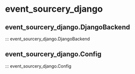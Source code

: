 # event_sourcery_django

## event_sourcery_django.DjangoBackend
::: event_sourcery_django.DjangoBackend

## event_sourcery_django.Config
::: event_sourcery_django.Config
